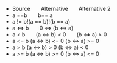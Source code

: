 + Source&emsp;&emsp;Alternative&emsp;&emsp;Alternative 2
+ a ==b&emsp;&emsp;b== a	 
+ a != b</emsp></emsp>!(a == b)</emsp></emsp>!(b == a)
+ a <=> b&emsp;&emsp;0 <=> (b <=> a)	 
+ a < b&emsp;&emsp;(a <=> b) < 0&emsp;&emsp;(b <=> a) > 0
+ a <= b				  (a <=> b) <= 0			        (b <=> a) >= 0
+ a > b				    (a <=> b) > 0			          (b <=> a) < 0
+ a >= b				  (a <=> b) >= 0			        (b <=> a) <= 0
